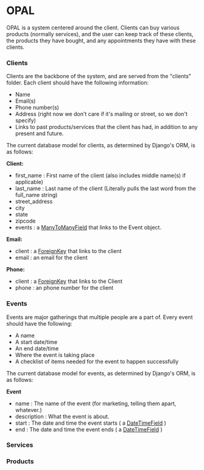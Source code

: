 # OPAL

OPAL is a system centered around the client. Clients can buy various products (normally services), and the user can keep track of these clients, the products they have bought, and any appointments they have with these clients.

### Clients

Clients are the backbone of the system, and are served from the "clients" folder. Each client should have the following information:

 - Name
 - Email(s)
 - Phone number(s)
 - Address (right now we don't care if it's mailing or street, so we don't specify)
 - Links to past products/services that the client has had, in addition to any present and future.

The current database model for clients, as determined by Django's ORM, is as follows:

**Client:**
- first_name : First name of the client (also includes middle name(s) if applicable)
- last_name : Last name of the client (Literally pulls the last word from the full_name string)
- street_address
- city
- state
- zipcode
- events : a [ManyToManyField](https://docs.djangoproject.com/en/1.9/topics/db/models/#many-to-many-relationships) that links to the Event object.
        
**Email:**
- client : a [ForeignKey](https://docs.djangoproject.com/en/1.9/ref/models/fields/#django.db.models.ForeignKey) that links to the client
- email : an email for the client
        
**Phone:**
- client : a [ForeignKey](https://docs.djangoproject.com/en/1.9/ref/models/fields/#django.db.models.ForeignKey) that links to the Client
- phone : an phone number for the client

### Events
Events are major gatherings that multiple people are a part of. Every event should have the following:
- A name
- A start date/time
- An end date/time
- Where the event is taking place
- A checklist of items needed for the event to happen successfully
    
The current database model for events, as determined by Django's ORM, is as follows:

**Event**
- name : The name of the event (for marketing, telling them apart, whatever.)
- description : What the event is about.
- start : The date and time the event starts ( a [DateTimeField](https://docs.djangoproject.com/en/1.9/ref/models/fields/#datetimefield) )
- end : The date and time the event ends ( a [DateTimeField](https://docs.djangoproject.com/en/1.9/ref/models/fields/#datetimefield) )

### Services

### Products
